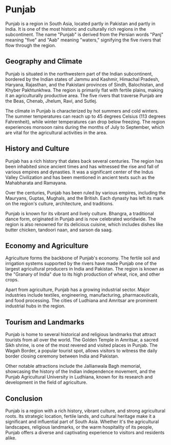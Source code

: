 # Punjab

Punjab is a region in South Asia, located partly in Pakistan and partly in India. It is one of the most historic and culturally rich regions in the subcontinent. The name "Punjab" is derived from the Persian words "Panj" meaning "five" and "Aab" meaning "waters," signifying the five rivers that flow through the region.

## Geography and Climate

Punjab is situated in the northwestern part of the Indian subcontinent, bordered by the Indian states of Jammu and Kashmir, Himachal Pradesh, Haryana, Rajasthan, and the Pakistani provinces of Sindh, Balochistan, and Khyber Pakhtunkhwa. The region is primarily flat with fertile plains, making it an agriculturally productive area. The five rivers that traverse Punjab are the Beas, Chenab, Jhelum, Ravi, and Sutlej.

The climate in Punjab is characterized by hot summers and cold winters. The summer temperatures can reach up to 45 degrees Celsius (113 degrees Fahrenheit), while winter temperatures can drop below freezing. The region experiences monsoon rains during the months of July to September, which are vital for the agricultural activities in the area.

## History and Culture

Punjab has a rich history that dates back several centuries. The region has been inhabited since ancient times and has witnessed the rise and fall of various empires and dynasties. It was a significant center of the Indus Valley Civilization and has been mentioned in ancient texts such as the Mahabharata and Ramayana.

Over the centuries, Punjab has been ruled by various empires, including the Mauryans, Guptas, Mughals, and the British. Each dynasty has left its mark on the region's culture, architecture, and traditions.

Punjab is known for its vibrant and lively culture. Bhangra, a traditional dance form, originated in Punjab and is now celebrated worldwide. The region is also renowned for its delicious cuisine, which includes dishes like butter chicken, tandoori naan, and sarson da saag.

## Economy and Agriculture

Agriculture forms the backbone of Punjab's economy. The fertile soil and irrigation systems supported by the rivers have made Punjab one of the largest agricultural producers in India and Pakistan. The region is known as the "Granary of India" due to its high production of wheat, rice, and other crops.

Apart from agriculture, Punjab has a growing industrial sector. Major industries include textiles, engineering, manufacturing, pharmaceuticals, and food processing. The cities of Ludhiana and Amritsar are prominent industrial hubs in the region.

## Tourism and Landmarks

Punjab is home to several historical and religious landmarks that attract tourists from all over the world. The Golden Temple in Amritsar, a sacred Sikh shrine, is one of the most revered and visited places in Punjab. The Wagah Border, a popular tourist spot, allows visitors to witness the daily border closing ceremony between India and Pakistan.

Other notable attractions include the Jallianwala Bagh memorial, showcasing the history of the Indian independence movement, and the Punjab Agricultural University in Ludhiana, known for its research and development in the field of agriculture.

## Conclusion

Punjab is a region with a rich history, vibrant culture, and strong agricultural roots. Its strategic location, fertile lands, and cultural heritage make it a significant and influential part of South Asia. Whether it's the agricultural landscapes, religious landmarks, or the warm hospitality of its people, Punjab offers a diverse and captivating experience to visitors and residents alike.
